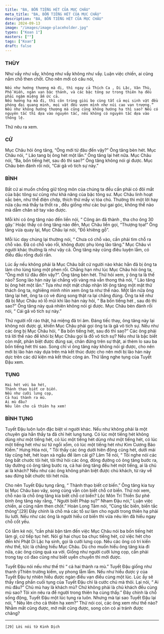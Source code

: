 ```yaml
---
title: "BA, BỐN TIẾNG HÉT CỦA MỤC CHÂU"
meta_title: "BA, BỐN TIẾNG HÉT CỦA MỤC CHÂU"
description: "BA, BỐN TIẾNG HÉT CỦA MỤC CHÂU"
date: 2024-09-13
image: "/images/image-placeholder.jpg"
types: ["Koan 1"]
masters: [""]
tags: ["Koan"]
draft: false
---
```


### THÙY 
Như vầy như vầy, không như vầy không như vầy. Luận việc chiến, ai cũng nắm chỗ then chốt. 
Cho nên mới có câu nói, 
```
Nếu như hướng thượng mà đi, thì ngay cả Thích Ca , Di Lặc, Văn Thù, Phổ Hiền, ngàn vạn bậc thánh, và các bậc tông sư trong thiên hạ đều phải ngậm miệng ấm ức cả. 
Nếu hướng hạ mà đi, thì côn trùng giòi bọ cùng tất cả mọi sinh vật đều phóng đại quang minh, mọi vật đều vươn mình như núi cao vạn trượng.” 
Nếu như không hướng thượng mà cũng cũng không hướng hạ thì sao? Nếu có nguyên tắc thì dựa vào nguyên tắc, nếu không có nguyên tắc dựa vào thông lệ. 
```
Thử nêu ra xem.

### CỬ 
Mục Châu hỏi ông tăng, “Ông mới từ đâu đến vậy?” Ông tăng bèn hét. 
Mục Châu nói, “ Lão tang bị ông hét một lần.” Ông tăng lại hét nữa. 
Mục Châu nói, “Ba, bốn tiếng hét, sau đó thì sao?” Ông tăng không nói gì được. 
Mục Châu bèn đánh rồi nói, “Cái gã vô tích sự này.”

### BÌNH 
Bất cứ ai muốn chống giữ tông môn của chúng ta đều cần phải có đôi mắt của bậc tông sư cũng như khả năng của bậc tông sư. 
Mục Châu linh hoạt sắc bén, như thể điện chớp, thích thử mấy vị tòa chủ. 
Thường thì một lời hay nửa câu mà thầy ta thốt ra , đều giống như các bụi gai góc, không thể nào mà dẫm chân sờ tay vào được. 

Mỗi khi có ông tăng nào đến liền nói, “ Công án đã thành , tha cho ông 30 gậy.’ 
Hoặc thấy có ông tăng nào đến, Mục Châu liền gọi, “Thượng tọa!” Ông tăng vừa quay lại, Mục Châu lại nói, “Đồ khiêng gỗ”. 

Mỗi lúc dạy chúng lại thường nói, “ Chưa có chỗ vào, cần phải tìm chỗ ra chỗ vào. Đã có chỗ vào rồi, không được phụ lòng lão tăng.” Mục Châu vì người khác thường là như vậy cả.
Ông tăng này cũng điêu luyện lắm, có điều đầu rồng đuôi rắn. 

Lúc ấy nếu không phải là Mục Châu bất cứ người nào khác hẳn đã bị ông ta làm cho lúng túng một phen rồi. Chẳng hạn như lúc Mục Châu hỏi ông ta, “Ông mới từ đâu đến vậy?”. Ông tăng bèn hét. Thử hỏi xem, ý ông ta là thế nào? Song lão hán này lại chẳng vội vàng mà vẫn thong thả nói, “ Lão tăng bị ông hét một lần.” Tựa như một mặt chấp nhận lời ông tăng một mặt thử thách ông ta, nghiêng mình nhìn xem ông ta như thế nào. Một lần nữa ông tăng lại hét, ông ta có vẻ đúng song thật ra lại chẳng đúng. Ông ta kể như đã bị Mục Châu xỏ lỗ mũi khi lão hán này hỏi, “ Ba bốn tiếng hét , sau đó thì sao?” Ông tăng này quả nhiên không nói gì được. Mục Châu bèn đánh rồi nói, “ Cái gã vô tích sự này.”

Thử người rốt ráo thật, há miệng đã tri âm. Đáng tiếc thay, ông tăng này lại không nói được gì, khiến Mục Châu phải gọi ông ta là gã vô tích sự. Nếu như các ông bị Mục Châu hỏi, “ Ba bốn tiếng hét, sau đó thì sao?” Các ông phải trả lời thế nào để khỏi bị Mục Châu gọi là đồ vô tích sự? Nếu như là bậc biết còn mất, phân biệt được đúng sai, chân đứng trên sự thật, ai thèm lo sau ba bốn tiếng hét thì sao. Song chỉ vì ông tăng này không nói gì được, cho nên mới bị lão hán này dựa trên mà kết thúc được cho nên mới bị lão hán này dực trên các dữ kiện mà kết thúc công án. Thử lắng nghe tụng của Tuyết Đậu xem.

### TỤNG
```
Hai hét với ba hét,
Thành thạo biết cơ biến.
Nếu như cưỡi lưng cọp,
Cả hai thành ra mù.
Ai mù đâu?
Nêu lên cho cả thiên hạ xem!
```

### BÌNH TỤNG
Tuyết Đậu luôn luôn đặc biệt vì người khác. Nếu như không phải là một chuyên gia hẳn thầy ta đã chỉ hét lung tung. Có lúc một tiếng hét không dùng như một tiếng hét, có lúc một tiếng hét dùng như một tiếng hét, có lúc một tiếng hét như sư tử ngồi xổm, có lúc một tiếng hét như Kim Cương Bảo Kiếm.” Hưng Hóa nói, “ Tôi thấy các ông dưới hiên đông cũng hét, dưới mái tây cũng hét, hét loạn xà ngầu để làm cái gì? Lâm Tế nói, “ Tôi nghe nói các ông bắt chước tôi hét, tôi thử hỏi các ông, đông đường có ông tăng bước ra, tây đường có ông tăng bước ra, cả hai ông tăng đều hét một tiếng, ai là chủ ai là khách? Nếu như các ông không phân biệt được chủ khách, từ rày về sau đừng bắt chước tôi hét nữa.

Cho nên Tuyết Đậu tụng rằng, “ Thành thạo biết cơ biến.” Ông tăng kia tuy bị Mục Châu bao vây, song cũng vẫn còn biết chỗ cơ biến. Thử nói xem, chỗ nào là chỗ ông tăng kia biết chỗ cơ biến? Lộc Môn Trí Thiền Sư phê bình ông tăng này rằng, “ Người biết Pháp sự?” Nham Đậu nói,” Luận việc chiến, ai cũng nắm then chốt.” Hoàn Long Tâm nói, “Cùng tắc biến, biến tắc thông”.[29] Đây chính là chỗ mà các tổ sư làm cho người trong thiên hạ phải líu lưỡi. Nếu như các ông là người hiểu cơ biến thì vừa nêu lên đã hiểu ngay chỗ cốt yếu.

Có lắm kẻ nói, “cần phải bận tâm đến việc Mục Châu nói ba bốn tiếng hét làm gì, cứ tiếp tục hét. Nói gì hai chục ba chục tiếng hét, cứ việc hét cho đến khi Phật Di Lặc hạ sinh, gọi là cưỡi lưng cọp. Nếu các ông có tri kiến như thế, tức là chẳng hiểu Mục Châu. Dù cho muốn hiểu ông tăng kia đi nữa, các ông cũng quá xa vời. Giống như người cưỡi lưng cọp, cần phải trong tay có đao cũng như biết uyển chuyển thì mới được.

Tuyết Đậu nói nếu như thế thì “ cả hai thành ra mù.” Tuyết Đậu giống như thanh ỷThiên trường kiếm, uy phong lẫm lẫm. Nếu như hiểu được ý của Tuyết Đậu tự nhiên hiểu được ngàn điều vạn điều cùng một lúc. Lúc ấy sẽ thấy rằng phần cuối tụng của Tuyết Đậu chỉ là cước chú mà thôi. Lại nói, “ Ai mù đâu?” Chủ mù hay là khách mù? Chứ không phải là chủ khách đều cùng mù sao? Tôi xin nêu ra để người trong thiên hạ cùng thấy.” Đây chính là chỗ sống động, Tuyết Đậu một lúc tụng ra luôn. Nhưng mà tại sao Tuyết Đậu lại nói, “ Nêu lên cho cả thiên hạ xem?” Thử nói coi, các ông xem như thế nào? Nhắm mắt cũng được, mở mắt cũng được, song còn có ai tránh được chăng?

***
```
[29] Lời nói từ Kinh Dịch
```
